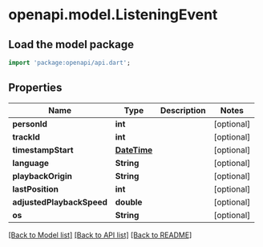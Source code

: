 # openapi.model.ListeningEvent

## Load the model package
```dart
import 'package:openapi/api.dart';
```

## Properties
Name | Type | Description | Notes
------------ | ------------- | ------------- | -------------
**personId** | **int** |  | [optional] 
**trackId** | **int** |  | [optional] 
**timestampStart** | [**DateTime**](DateTime.md) |  | [optional] 
**language** | **String** |  | [optional] 
**playbackOrigin** | **String** |  | [optional] 
**lastPosition** | **int** |  | [optional] 
**adjustedPlaybackSpeed** | **double** |  | [optional] 
**os** | **String** |  | [optional] 

[[Back to Model list]](../README.md#documentation-for-models) [[Back to API list]](../README.md#documentation-for-api-endpoints) [[Back to README]](../README.md)


